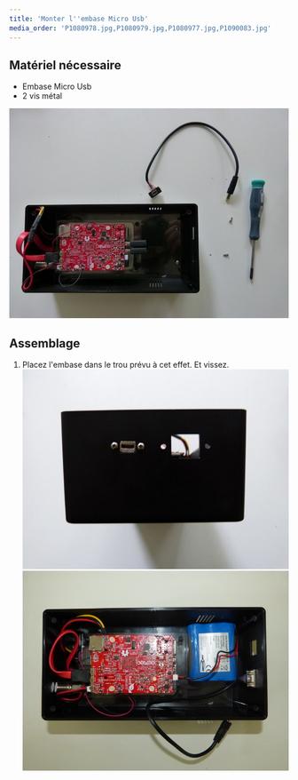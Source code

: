 ```yaml
---
title: 'Monter l''embase Micro Usb'
media_order: 'P1080978.jpg,P1080979.jpg,P1080977.jpg,P1090083.jpg'
---
```


## Matériel nécessaire

* Embase Micro Usb
* 2 vis métal


![](P1080977.jpg)

## Assemblage

1. Placez l'embase dans le trou prévu à cet effet. Et vissez.
![](P1080979.jpg)![](P1090083.jpg)